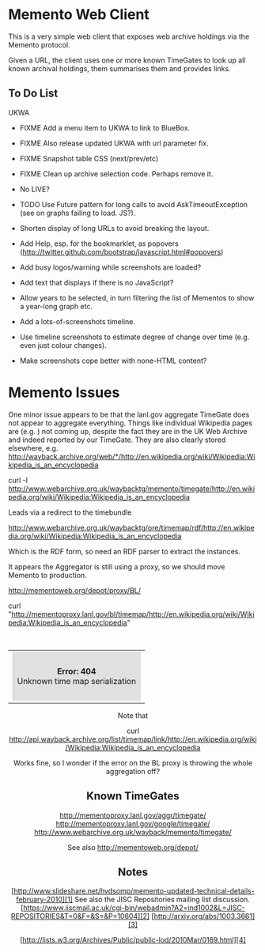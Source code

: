 Memento Web Client
==================

This is a very simple web client that exposes web archive holdings via the Memento protocol.

Given a URL, the client uses one or more known TimeGates to look up all known archival holdings, them summarises them and provides links.

To Do List
----------

UKWA
 * FIXME Add a menu item to UKWA to link to BlueBox.
 * FIXME Also release updated UKWA with url parameter fix.

 * FIXME Snapshot table CSS (next/prev/etc)
 * FIXME Clean up archive selection code. Perhaps remove it.
 * No LIVE?
 * TODO Use Future pattern for long calls to avoid AskTimeoutException (see on graphs failing to load. JS?).
 * Shorten display of long URLs to avoid breaking the layout.
 * Add Help, esp. for the bookmarklet, as popovers (http://twitter.github.com/bootstrap/javascript.html#popovers)
 * Add busy logos/warning while screenshots are loaded?
 * Add text that displays if there is no JavaScript?

 * Allow years to be selected, in turn filtering the list of Mementos to show a year-long graph etc.
 * Add a lots-of-screenshots timeline.
 * Use timeline screenshots to estimate degree of change over time (e.g. even just colour changes).
 * Make screenshots cope better with none-HTML content?


Memento Issues
==============

One minor issue appears to be that the lanl.gov aggregate TimeGate does not appear to aggregate everything. Things like individual Wikipedia pages are (e.g. ) not coming up, despite the fact they are in the UK Web Archive and indeed reported by our TimeGate.  They are also clearly stored elsewhere, e.g. http://wayback.archive.org/web/*/http://en.wikipedia.org/wiki/Wikipedia:Wikipedia_is_an_encyclopedia

curl -I http://www.webarchive.org.uk/waybacktg/memento/timegate/http://en.wikipedia.org/wiki/Wikipedia:Wikipedia_is_an_encyclopedia

Leads via a redirect to the timebundle

http://www.webarchive.org.uk/waybacktg/ore/timemap/rdf/http://en.wikipedia.org/wiki/Wikipedia:Wikipedia_is_an_encyclopedia

Which is the RDF form, so need an RDF parser to extract the instances.

It appears the Aggregator is still using a proxy, so we should move Memento to production.

http://mementoweb.org/depot/proxy/BL/

curl "http://mementoproxy.lanl.gov/bl/timemap/http://en.wikipedia.org/wiki/Wikipedia:Wikipedia_is_an_encyclopedia"
<html><body><br/><center><table width='800px'><tr><td><div style='background-color: #e0e0e0; padding: 10px;'><br/><center><b>Error: 404</b></center>Unknown time map serialization<br/><br/></div></td></tr></table></body></html>


Note that 

curl  http://api.wayback.archive.org/list/timemap/link/http://en.wikipedia.org/wiki/Wikipedia:Wikipedia_is_an_encyclopedia

Works fine, so I wonder if the error on the BL proxy is throwing the whole aggregation off?


Known TimeGates
---------------
http://mementoproxy.lanl.gov/aggr/timegate/
http://mementoproxy.lanl.gov/google/timegate/
http://www.webarchive.org.uk/wayback/memento/timegate/

See also http://mementoweb.org/depot/

Notes
-----
[http://www.slideshare.net/hvdsomp/memento-updated-technical-details-february-2010][1] 
See also the JISC Repositories mailing list discussion.[https://www.jiscmail.ac.uk/cgi-bin/webadmin?A2=ind1002&L=JISC-REPOSITORIES&T=0&F=&S=&P=10604][2] 
[http://arxiv.org/abs/1003.3661][3] 

[http://lists.w3.org/Archives/Public/public-lod/2010Mar/0169.html][4] 


  [1]: http://www.slideshare.net/hvdsomp/memento-updated-technical-details-february-2010
  [2]: https://www.jiscmail.ac.uk/cgi-bin/webadmin?A2=ind1002&amp;L=JISC-REPOSITORIES&amp;T=0&amp;F=&amp;S=&amp;P=10604
  [3]: http://arxiv.org/abs/1003.3661
  [4]: http://lists.w3.org/Archives/Public/public-lod/2010Mar/0169.html


